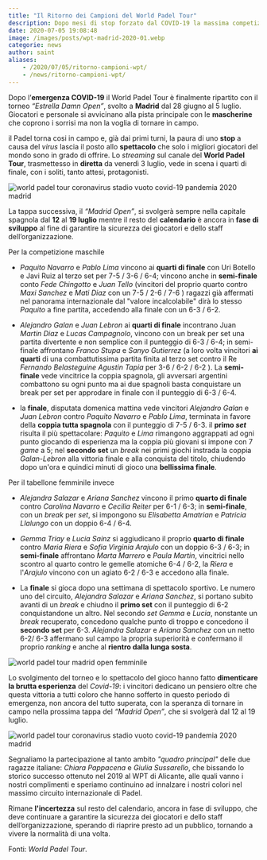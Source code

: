 ```yaml
---
title: "Il Ritorno dei Campioni del World Padel Tour"
description: Dopo mesi di stop forzato dal COVID-19 la massima competizione di paddle torna ad emozionare gli appasionati. Nel fine settimana si è concluso il "Madrid Open" che ha visto nel tabellone principale una coppia femminile italiana composta da Chiara Pappacena e Giulia Sussarello
date: 2020-07-05 19:08:48
image: /images/posts/wpt-madrid-2020-01.webp
categorie: news
author: saint
aliases:
    - /2020/07/05/ritorno-campioni-wpt/
    - /news/ritorno-campioni-wpt/
---
```


Dopo l’**emergenza COVID-19**  il World Padel Tour è finalmente ripartito con il torneo _“Estrella Damn Open”_, svolto a **Madrid** dal 28 giugno al 5 luglio. Giocatori e personale si avvicinano alla pista principale con le **mascherine** che coprono i sorrisi ma non la voglia di tornare in campo.  

il Padel torna cosi in campo e, già dai primi turni, la paura di uno **stop** a causa del *virus* lascia il posto allo **spettacolo** che solo i migliori giocatori del mondo sono in grado di offrire. Lo *streaming* sul canale del **World Padel Tour**, trasmettesso in **diretta** da venerdì 3 luglio, vede in scena i quarti di finale, con i soliti, tanto attesi, protagonisti.

![world padel tour coronavirus stadio vuoto covid-19 pandemia 2020 madrid](/images/posts/wpt-madrid-2020-03.webp)

La tappa successiva, il _“Madrid Open”_, si svolgerà sempre nella capitale spagnola dal **12** al **19 luglio** mentre il resto del **calendario** è ancora in **fase di sviluppo** al fine di garantire la sicurezza dei giocatori e dello staff dell’organizzazione. 

Per la competizione maschile

- *Paquito Navarro* e *Pablo Lima* vincono ai **quarti di finale** con Uri Botello e Javi Ruiz al terzo set per 7-5 / 3-6 / 6-4; vincono anche in **semi-finale** conto *Fede Chingotto* e *Juan Tello* (vincitori del proprio quarto contro *Maxi Sanchez* e *Mati Diaz* con un 7-5 / 2-6 / 7-6 ) ragazzi già affermati nel panorama internazionale dal "valore incalcolabile" dirà lo stesso *Paquito* a fine partita, accedendo alla finale con un 6-3 / 6-2.

- *Alejandro Galan* e *Juan Lebron* ai **quarti di finale** incontrano Juan *Martin Diaz* e *Lucas Campagnolo*, vincono con un break per set una partita divertente e non semplice con il punteggio di 6-3 / 6-4; in semi-finale affrontano *Franco Stupa* e *Sanyo Gutierrez* (a loro volta vincitori **ai quarti** di una combattutissima partita finita al terzo set contro il Re *Fernando Belasteguine*  *Agustin Tapia* per 3-6 / 6-2 / 6-2 ). La **semi-finale** vede vincitrice la coppia spagnola, gli avversari argentini combattono su ogni punto ma ai due spagnoli basta conquistare un break per set per approdare in finale con il punteggio di 6-3 / 6-4.

- la **finale**, disputata domenica mattina vede vincitori *Alejandro Galan* e *Juan Lebron* contro *Paquito Navarro* e *Pablo Lima*, terminata in favore della **coppia tutta spagnola** con il punteggio di 7-5 / 6-3. il **primo *set*** risulta il più spettacolare: *Paquito* e *Lima* rimangono aggrappati ad ogni punto giocando di esperienza ma la coppia più giovani si impone con 7 *game* a 5; nel **secondo set** un *break* nei primi giochi instrada la coppia *Galan*-*Lebron* alla vittoria finale e alla conquista del titolo, chiudendo dopo un'ora e quindici minuti di gioco una **bellissima finale**.

Per il tabellone femminile invece

- *Alejandra* *Salazar* e *Ariana Sanchez* vincono il primo **quarto di finale** contro *Carolina Navarro* e *Cecilia Reiter* per 6-1 / 6-3; in **semi-finale**, con un *break* per *set*, si impongono su *Elisabetta* *Amatrian* e *Patricia Llalungo* con un doppio 6-4 / 6-4.

- *Gemma Triay* e *Lucia Sainz* si aggiudicano il proprio **quarto di finale** contro *Maria Riera* e *Sofia Virginia Arajulo* con un doppio 6-3 / 6-3; in **semi-finale** affrontano *Marta Marrero* e *Paula Martin*, vincitrici nello scontro al quarto contro le gemelle atomiche 6-4 / 6-2, la *Riera* e l'*Arajulo* vincono con un agiato 6-2 / 6-3 e accedono alla finale. 

- La **finale** si gioca dopo una settimana di spettacolo sportivo. Le numero uno del circuito, *Alejandra Salazar* e *Ariana Sanchez*, si portano subito avanti di un *break* e chiudno il **primo set** con il punteggio di 6-2 conquistandone un altro. Nel secondo *set* *Gemma* e *Lucia*, nonstante un *break* recuperato, concedono qualche punto di troppo e concedono il **secondo set** per 6-3. *Alejandra Salazar* e *Ariana Sanchez* con un netto 6-2/ 6-3 affermano sul campo la propria superiorità e confermano il proprio *ranking* e  anche al **rientro dalla lunga sosta**. 

![world padel tour madrid open femminile](/images/posts/wpt-madrid-2020-02.webp)

Lo svolgimento del torneo e lo spettacolo del gioco hanno fatto **dimenticare la brutta esperienza** del *Covid-19*: i vincitori dedicano un pensiero oltre che questa vittoria a tutti coloro che hanno sofferto in questo periodo di emergenza, non ancora del tutto superata, con la speranza di tornare in campo nella prossima tappa del *“Madrid Open”*, che si svolgerà dal 12 al 19 luglio.

![world padel tour coronavirus stadio vuoto covid-19 pandemia 2020 madrid](/images/posts/wpt-madrid-2020-04.webp)

Segnaliamo la partecipazione al tanto ambito *"quadro principal"* delle due ragazze italiane: *Chiara Pappacena* e *Giulia Sussarello*, che bissando lo storico successo ottenuto nel 2019 al WPT di Alicante, alle quali vanno i nostri complimenti e speriamo continuino ad innalzare i nostri colori nel massimo circuito internazionale di Padel. 

Rimane **l'incertezza** sul resto del calendario, ancora in fase di sviluppo, che deve continuare a garantire la sicurezza dei giocatori e dello staff dell’organizzazione, sperando di riaprire presto ad un pubblico, tornando a vivere la normalità di una volta. 

Fonti: *World Padel Tour*.